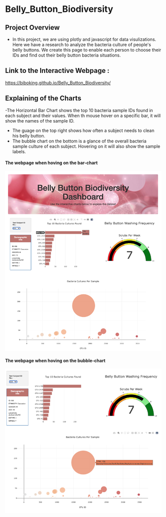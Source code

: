 # Belly_Button_Biodiversity

## Project Overview

- In this project, we are using plotly and javascript for data visulizations. Here we have a research to analyze the bacteria culture of people's belly buttons. We create this page to enable each person to choose their IDs and find out their belly button bacteria situations. 

## Link to the Interactive Webpage : 
https://biboking.github.io/Belly_Button_Biodiversity/

## Explaining of the Charts
-The Horizontal Bar Chart shows the top 10 bacteria sample IDs found in each subject and their values. When th mouse hover on a specific bar, it will show the names of the sample ID.
- The guage on the top right shows how often a subject needs to clean his belly button.
- The bubble chart on the bottom is a glance of the overall bacteria sample culture of each subject. Hovering on it will also show the sample labels.



#### The webpage when hoving on the bar-chart

![BBB956](static/images/BBB956.png)

#### The webpage when hoving on the bubble-chart

![BBB956_2](static/images/BBB956_2.png)
